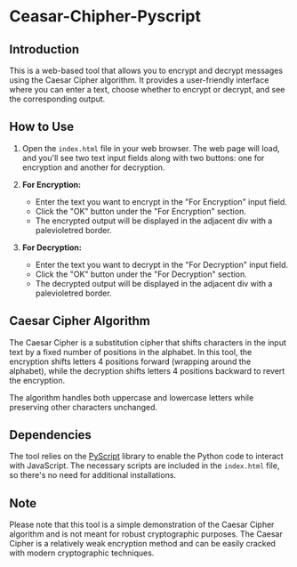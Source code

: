 # Ceasar-Chipher-Pyscript

## Introduction

This is a web-based tool that allows you to encrypt and decrypt messages using the Caesar Cipher algorithm. It provides a user-friendly interface where you can enter a text, choose whether to encrypt or decrypt, and see the corresponding output.

## How to Use

1. Open the `index.html` file in your web browser. The web page will load, and you'll see two text input fields along with two buttons: one for encryption and another for decryption.

2. **For Encryption:**
   - Enter the text you want to encrypt in the "For Encryption" input field.
   - Click the "OK" button under the "For Encryption" section.
   - The encrypted output will be displayed in the adjacent div with a palevioletred border.

3. **For Decryption:**
   - Enter the text you want to decrypt in the "For Decryption" input field.
   - Click the "OK" button under the "For Decryption" section.
   - The decrypted output will be displayed in the adjacent div with a palevioletred border.

## Caesar Cipher Algorithm

The Caesar Cipher is a substitution cipher that shifts characters in the input text by a fixed number of positions in the alphabet. In this tool, the encryption shifts letters 4 positions forward (wrapping around the alphabet), while the decryption shifts letters 4 positions backward to revert the encryption.

The algorithm handles both uppercase and lowercase letters while preserving other characters unchanged.

## Dependencies

The tool relies on the [PyScript](https://pyscript.net) library to enable the Python code to interact with JavaScript. The necessary scripts are included in the `index.html` file, so there's no need for additional installations.

## Note

Please note that this tool is a simple demonstration of the Caesar Cipher algorithm and is not meant for robust cryptographic purposes. The Caesar Cipher is a relatively weak encryption method and can be easily cracked with modern cryptographic techniques.
